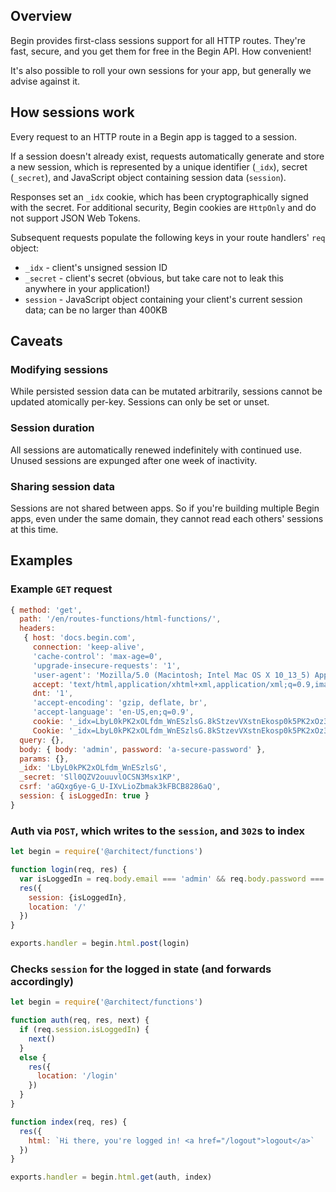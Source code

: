 ## Overview

Begin provides first-class sessions support for all HTTP routes. They're fast, secure, and you get them for free in the Begin API. How convenient!

It's also possible to roll your own sessions for your app, but generally we advise against it.


## How sessions work

Every request to an HTTP route in a Begin app is tagged to a session.

If a session doesn't already exist, requests automatically generate and store a new session, which is represented by a unique identifier (`_idx`), secret (`_secret`), and JavaScript object containing session data (`session`).

Responses set an `_idx` cookie, which has been cryptographically signed with the secret. For additional security, Begin cookies are `HttpOnly` and do not support JSON Web Tokens.

Subsequent requests populate the following keys in your route handlers' `req` object:

- `_idx` - client's unsigned session ID
- `_secret` - client's secret (obvious, but take care not to leak this anywhere in your application!)
- `session` - JavaScript object containing your client's current session data; can be no larger than 400KB


## Caveats

### Modifying sessions

While persisted session data can be mutated arbitrarily, sessions cannot be updated atomically per-key. Sessions can only be set or unset.


### Session duration

All sessions are automatically renewed indefinitely with continued use. Unused sessions are expunged after one week of inactivity.


### Sharing session data

Sessions are not shared between apps. So if you're building multiple Begin apps, even under the same domain, they cannot read each others' sessions at this time.


## Examples


### Example `GET` request

```js
{ method: 'get',
  path: '/en/routes-functions/html-functions/',
  headers:
   { host: 'docs.begin.com',
     connection: 'keep-alive',
     'cache-control': 'max-age=0',
     'upgrade-insecure-requests': '1',
     'user-agent': 'Mozilla/5.0 (Macintosh; Intel Mac OS X 10_13_5) AppleWebKit/537.36 (KHTML, like Gecko) Chrome/66.0.3359.181 Safari/537.36',
     accept: 'text/html,application/xhtml+xml,application/xml;q=0.9,image/webp,image/apng,*/*;q=0.8',
     dnt: '1',
     'accept-encoding': 'gzip, deflate, br',
     'accept-language': 'en-US,en;q=0.9',
     cookie: '_idx=LbyL0kPK2xOLfdm_WnESzlsG.8kStzevVXstnEkosp0k5PK2xOz3e820NtoEx1b3VXnEC8',
     Cookie: '_idx=LbyL0kPK2xOLfdm_WnESzlsG.8kStzevVXstnEkosp0k5PK2xOz3e820NtoEx1b3VXnEC8',
  query: {},
  body: { body: 'admin', password: 'a-secure-password' },
  params: {},
  _idx: 'LbyL0kPK2xOLfdm_WnESzlsG',
  _secret: 'Sll0QZV2ouuvlOCSN3Msx1KP',
  csrf: 'aGQxg6ye-G_U-IXvLioZbmak3kFBCB8286aQ',
  session: { isLoggedIn: true }
}
```


### Auth via `POST`, which writes to the `session`, and `302`s to index

```js
let begin = require('@architect/functions')

function login(req, res) {
  var isLoggedIn = req.body.email === 'admin' && req.body.password === 'a-secure-password'
  res({
    session: {isLoggedIn},
    location: '/'
  })
}

exports.handler = begin.html.post(login)
```


### Checks `session` for the logged in state (and forwards accordingly)

```js
let begin = require('@architect/functions')

function auth(req, res, next) {
  if (req.session.isLoggedIn) {
    next()
  }
  else {
    res({
      location: '/login'
    }) 
  }
}

function index(req, res) {
  res({
    html: `Hi there, you're logged in! <a href="/logout">logout</a>` 
  })
}

exports.handler = begin.html.get(auth, index)
```

